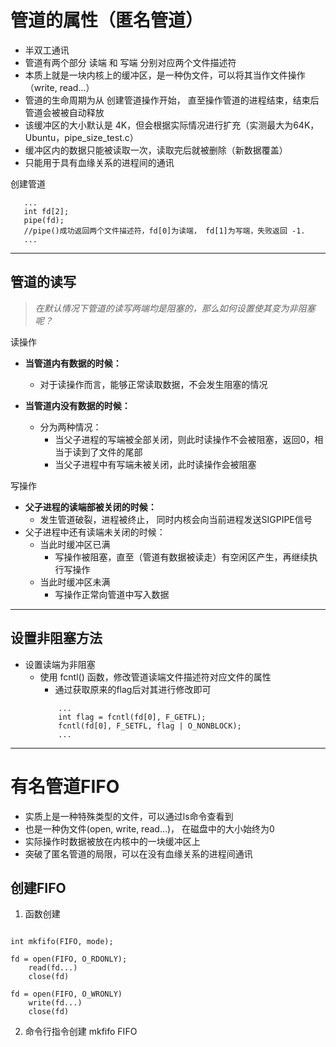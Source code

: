 # 管道的属性（匿名管道）
* 半双工通讯
* 管道有两个部分 读端 和 写端 分别对应两个文件描述符
* 本质上就是一块内核上的缓冲区，是一种伪文件，可以将其当作文件操作（write, read...）
* 管道的生命周期为从  创建管道操作开始， 直至操作管道的进程结束，结束后管道会被被自动释放  
* 该缓冲区的大小默认是 4K，但会根据实际情况进行扩充（实测最大为64K，Ubuntu，pipe_size_test.c）
* 缓冲区内的数据只能被读取一次，读取完后就被删除（新数据覆盖）
* 只能用于具有血缘关系的进程间的通讯

创建管道
 ```    
    ...
    int fd[2];
    pipe(fd);  
    //pipe()成功返回两个文件描述符，fd[0]为读端， fd[1]为写端，失败返回 -1.
    ...
 ```
___
## 管道的读写
>*在默认情况下管道的读写两端均是阻塞的，那么如何设置使其变为非阻塞呢？*

读操作
* **当管道内有数据的时候：** 
    * 对于读操作而言，能够正常读取数据，不会发生阻塞的情况 

* **当管道内没有数据的时候：**
  * 分为两种情况：
    *  当父子进程的写端被全部关闭，则此时读操作不会被阻塞，返回0，相当于读到了文件的尾部  
    *  当父子进程中有写端未被关闭，此时读操作会被阻塞 

 
写操作
* **父子进程的读端部被关闭的时候：**
  * 发生管道破裂，进程被终止， 同时内核会向当前进程发送SIGPIPE信号
* 父子进程中还有读端未关闭的时候：
  * 当此时缓冲区已满
    * 写操作被阻塞，直至（管道有数据被读走）有空闲区产生，再继续执行写操作
  * 当此时缓冲区未满
    * 写操作正常向管道中写入数据 
___


## 设置非阻塞方法
* 设置读端为非阻塞
  * 使用  fcntl()  函数，修改管道读端文件描述符对应文件的属性
    * 通过获取原来的flag后对其进行修改即可
    ```
        ...
        int flag = fcntl(fd[0], F_GETFL);
        fcntl(fd[0], F_SETFL, flag | O_NONBLOCK);
        ...
    ```
____

# 有名管道FIFO

* 实质上是一种特殊类型的文件，可以通过ls命令查看到
* 也是一种伪文件(open, write, read...)， 在磁盘中的大小始终为0
* 实际操作时数据被放在内核中的一块缓冲区上
* 突破了匿名管道的局限，可以在没有血缘关系的进程间通讯


## 创建FIFO
1. 函数创建
```

int mkfifo(FIFO, mode);

fd = open(FIFO, O_RDONLY);
    read(fd...)
    close(fd)

fd = open(FIFO, O_WRONLY)
    write(fd...)
    close(fd)
```
2. 命令行指令创建    mkfifo FIFO